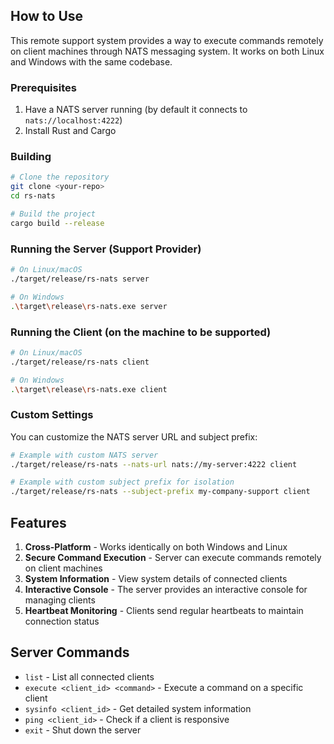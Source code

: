 ## How to Use

This remote support system provides a way to execute commands remotely on client machines through NATS messaging system. It works on both Linux and Windows with the same codebase.

### Prerequisites

1. Have a NATS server running (by default it connects to `nats://localhost:4222`)
2. Install Rust and Cargo

### Building

```bash
# Clone the repository
git clone <your-repo>
cd rs-nats

# Build the project
cargo build --release
```

### Running the Server (Support Provider)

```bash
# On Linux/macOS
./target/release/rs-nats server

# On Windows
.\target\release\rs-nats.exe server
```

### Running the Client (on the machine to be supported)

```bash
# On Linux/macOS
./target/release/rs-nats client

# On Windows
.\target\release\rs-nats.exe client
```

### Custom Settings

You can customize the NATS server URL and subject prefix:

```bash
# Example with custom NATS server
./target/release/rs-nats --nats-url nats://my-server:4222 client

# Example with custom subject prefix for isolation
./target/release/rs-nats --subject-prefix my-company-support client
```

## Features

1. **Cross-Platform** - Works identically on both Windows and Linux
2. **Secure Command Execution** - Server can execute commands remotely on client machines
3. **System Information** - View system details of connected clients
4. **Interactive Console** - The server provides an interactive console for managing clients
5. **Heartbeat Monitoring** - Clients send regular heartbeats to maintain connection status

## Server Commands

- `list` - List all connected clients
- `execute <client_id> <command>` - Execute a command on a specific client
- `sysinfo <client_id>` - Get detailed system information
- `ping <client_id>` - Check if a client is responsive
- `exit` - Shut down the server
